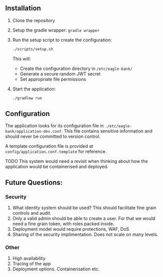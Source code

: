 ## Installation

1. Clone the repository
2. Setup the gradle wrapper: ```gradle wrapper```
2. Run the setup script to create the configuration:
   ```bash
   ./scripts/setup.sh
   ```
   This will:
    - Create the configuration directory in `/etc/eagle-bank/`
    - Generate a secure random JWT secret
    - Set appropriate file permissions

3. Start the application:
   ```bash
   ./gradlew run
   ```

## Configuration

The application looks for its configuration file in `./etc/eagle-bank/application-dev.conf`.
This file contains sensitive information and should never be committed to version control.

A template configuration file is provided at `config/application.conf.template` for reference.

TODO This system would need a revisit when thinking about how the application would be containerised and deployed. 
## Future Questions:
### Security
1. What identity system should be used?  This should facilitate fine grain controls and audit.
2. Only a valid admin should be able to create a user.  For that we would need a fine grain token, with roles packed inside.
3. Deployment model would require protections, WAF, DoS
4. Sharing of the security implimentation.  Does not scale on many levels.

### Other
1. High availability
2. Tracing of the app
3. Deployment options.  Containerisation etc.



